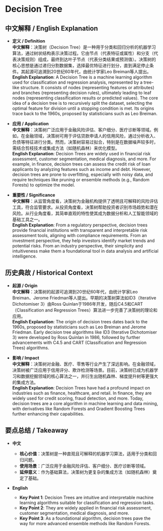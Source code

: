# Decision Tree

## 中文解释 / English Explanation

* **定义 / Definition**  
  **中文解释**：决策树（Decision Tree）是一种用于分类和回归分析的机器学习算法，通过树状结构表示决策过程。它由节点（代表特征或属性）和分支（代表决策规则）组成，最终到达叶子节点（代表分类结果或预测值）。决策树的核心思想是通过递归分割数据集，选择最优特征进行划分，直到满足停止条件。其起源可追溯到20世纪60年代，由统计学家Leo Breiman等人提出。  
  **English Explanation**: A Decision Tree is a machine learning algorithm used for classification and regression analysis, represented by a tree-like structure. It consists of nodes (representing features or attributes) and branches (representing decision rules), ultimately leading to leaf nodes (representing classification results or predicted values). The core idea of a decision tree is to recursively split the dataset, selecting the optimal feature for division until a stopping condition is met. Its origins trace back to the 1960s, proposed by statisticians such as Leo Breiman.

* **应用 / Application**  
  **中文解释**：决策树广泛应用于金融风险评估、客户细分、医疗诊断等领域。例如，在金融领域，决策树可用于评估贷款申请人的信用风险，通过分析收入、负债等特征进行分类。然而，决策树容易过拟合，特别是在数据噪声较多时，需结合剪枝技术或集成方法（如随机森林）来优化模型。  
  **English Explanation**: Decision Trees are widely used in financial risk assessment, customer segmentation, medical diagnosis, and more. For example, in finance, decision trees can assess the credit risk of loan applicants by analyzing features such as income and debt. However, decision trees are prone to overfitting, especially with noisy data, and require techniques like pruning or ensemble methods (e.g., Random Forests) to optimize the model.

* **重要性 / Significance**  
  **中文解释**：从监管角度看，决策树为金融机构提供了透明且可解释的风险评估工具，符合监管要求。从投资角度看，决策树帮助投资者识别市场趋势和潜在风险。从行业角度看，其简单直观的特性使其成为数据分析和人工智能领域的基础工具之一。  
  **English Explanation**: From a regulatory perspective, decision trees provide financial institutions with transparent and interpretable risk assessment tools, aligning with compliance requirements. From an investment perspective, they help investors identify market trends and potential risks. From an industry perspective, their simplicity and intuitiveness make them a foundational tool in data analysis and artificial intelligence.

## 历史典故 / Historical Context

* **起源 / Origin**  
  **中文解释**：决策树的起源可追溯到20世纪60年代，由统计学家Leo Breiman、Jerome Friedman等人提出。早期的决策树算法如ID3（Iterative Dichotomiser 3）由Ross Quinlan于1986年开发，随后C4.5和CART（Classification and Regression Trees）算法进一步完善了决策树的理论和应用。  
  **English Explanation**: The origin of decision trees dates back to the 1960s, proposed by statisticians such as Leo Breiman and Jerome Friedman. Early decision tree algorithms like ID3 (Iterative Dichotomiser 3) were developed by Ross Quinlan in 1986, followed by further advancements with C4.5 and CART (Classification and Regression Trees) algorithms.

* **影响 / Impact**  
  **中文解释**：决策树对金融、医疗、零售等行业产生了深远影响。在金融领域，决策树被广泛应用于信用评分、欺诈检测等场景。目前，决策树已成为机器学习和数据挖掘领域的核心算法之一，并衍生出随机森林、梯度提升树等更强大的集成方法。  
  **English Explanation**: Decision Trees have had a profound impact on industries such as finance, healthcare, and retail. In finance, they are widely used for credit scoring, fraud detection, and more. Today, decision trees are a core algorithm in machine learning and data mining, with derivatives like Random Forests and Gradient Boosting Trees further enhancing their capabilities.

## 要点总结 / Takeaway

* **中文**  
  - **核心价值**：决策树是一种直观且可解释的机器学习算法，适用于分类和回归问题。  
  - **使用场景**：广泛应用于金融风险评估、客户细分、医疗诊断等领域。  
  - **延伸意义**：作为基础算法，决策树为更复杂的集成方法（如随机森林）奠定了基础。

* **English**  
  - **Key Point 1**: Decision Trees are intuitive and interpretable machine learning algorithms suitable for classification and regression tasks.  
  - **Key Point 2**: They are widely applied in financial risk assessment, customer segmentation, medical diagnosis, and more.  
  - **Key Point 3**: As a foundational algorithm, decision trees pave the way for more advanced ensemble methods like Random Forests.